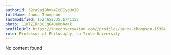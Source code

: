 ```yaml
---
authorid: 32ra9ai9hmk4IcEGyqUoIO
fullName: Janna Thompson
lastmodified: 1524652335.1741152
photo: 11WlZIRn3CCg64OeUMAAKk
profileUrl: https://theconversation.com//profiles/janna-thompson-15394
role: Professor of Philosophy, La Trobe University
---
```

No content found